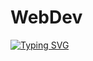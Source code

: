 # WebDev
[![Typing SVG](https://readme-typing-svg.herokuapp.com?color=%2336BCF7&lines=Web+Development)](https://git.io/typing-svg)
